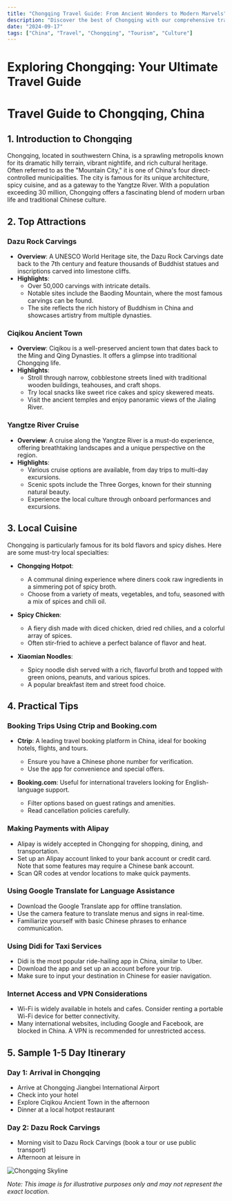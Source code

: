 ```yaml
---
title: "Chongqing Travel Guide: From Ancient Wonders to Modern Marvels"
description: "Discover the best of Chongqing with our comprehensive travel guide. Explore top attractions, savor local cuisine, and get insider tips for an unforgettable Chinese adventure."
date: "2024-09-17"
tags: ["China", "Travel", "Chongqing", "Tourism", "Culture"]
---
```


# Exploring Chongqing: Your Ultimate Travel Guide

# Travel Guide to Chongqing, China

## 1. Introduction to Chongqing
Chongqing, located in southwestern China, is a sprawling metropolis known for its dramatic hilly terrain, vibrant nightlife, and rich cultural heritage. Often referred to as the "Mountain City," it is one of China's four direct-controlled municipalities. The city is famous for its unique architecture, spicy cuisine, and as a gateway to the Yangtze River. With a population exceeding 30 million, Chongqing offers a fascinating blend of modern urban life and traditional Chinese culture.

## 2. Top Attractions

### Dazu Rock Carvings
- **Overview**: A UNESCO World Heritage site, the Dazu Rock Carvings date back to the 7th century and feature thousands of Buddhist statues and inscriptions carved into limestone cliffs.
- **Highlights**:
  - Over 50,000 carvings with intricate details.
  - Notable sites include the Baoding Mountain, where the most famous carvings can be found.
  - The site reflects the rich history of Buddhism in China and showcases artistry from multiple dynasties.

### Ciqikou Ancient Town
- **Overview**: Ciqikou is a well-preserved ancient town that dates back to the Ming and Qing Dynasties. It offers a glimpse into traditional Chongqing life.
- **Highlights**:
  - Stroll through narrow, cobblestone streets lined with traditional wooden buildings, teahouses, and craft shops.
  - Try local snacks like sweet rice cakes and spicy skewered meats.
  - Visit the ancient temples and enjoy panoramic views of the Jialing River.

### Yangtze River Cruise
- **Overview**: A cruise along the Yangtze River is a must-do experience, offering breathtaking landscapes and a unique perspective on the region.
- **Highlights**:
  - Various cruise options are available, from day trips to multi-day excursions.
  - Scenic spots include the Three Gorges, known for their stunning natural beauty.
  - Experience the local culture through onboard performances and excursions.

## 3. Local Cuisine
Chongqing is particularly famous for its bold flavors and spicy dishes. Here are some must-try local specialties:

- **Chongqing Hotpot**: 
  - A communal dining experience where diners cook raw ingredients in a simmering pot of spicy broth.
  - Choose from a variety of meats, vegetables, and tofu, seasoned with a mix of spices and chili oil.

- **Spicy Chicken**: 
  - A fiery dish made with diced chicken, dried red chilies, and a colorful array of spices.
  - Often stir-fried to achieve a perfect balance of flavor and heat.

- **Xiaomian Noodles**:
  - Spicy noodle dish served with a rich, flavorful broth and topped with green onions, peanuts, and various spices.
  - A popular breakfast item and street food choice.

## 4. Practical Tips

### Booking Trips Using Ctrip and Booking.com
- **Ctrip**: A leading travel booking platform in China, ideal for booking hotels, flights, and tours.
  - Ensure you have a Chinese phone number for verification.
  - Use the app for convenience and special offers.

- **Booking.com**: Useful for international travelers looking for English-language support.
  - Filter options based on guest ratings and amenities.
  - Read cancellation policies carefully.

### Making Payments with Alipay
- Alipay is widely accepted in Chongqing for shopping, dining, and transportation.
- Set up an Alipay account linked to your bank account or credit card. Note that some features may require a Chinese bank account.
- Scan QR codes at vendor locations to make quick payments.

### Using Google Translate for Language Assistance
- Download the Google Translate app for offline translation.
- Use the camera feature to translate menus and signs in real-time.
- Familiarize yourself with basic Chinese phrases to enhance communication.

### Using Didi for Taxi Services
- Didi is the most popular ride-hailing app in China, similar to Uber.
- Download the app and set up an account before your trip.
- Make sure to input your destination in Chinese for easier navigation.

### Internet Access and VPN Considerations
- Wi-Fi is widely available in hotels and cafes. Consider renting a portable Wi-Fi device for better connectivity.
- Many international websites, including Google and Facebook, are blocked in China. A VPN is recommended for unrestricted access.

## 5. Sample 1-5 Day Itinerary

### Day 1: Arrival in Chongqing
- Arrive at Chongqing Jiangbei International Airport
- Check into your hotel
- Explore Ciqikou Ancient Town in the afternoon
- Dinner at a local hotpot restaurant

### Day 2: Dazu Rock Carvings
- Morning visit to Dazu Rock Carvings (book a tour or use public transport)
- Afternoon at leisure in

<img src="https://source.unsplash.com/1600x900/?Chongqing,cityscape" alt="Chongqing Skyline" loading="lazy">

*Note: This image is for illustrative purposes only and may not represent the exact location.*

